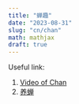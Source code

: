```yaml
---
title: "蝉趣"
date: "2023-08-31"
slug: "cn/chan"
math: mathjax
draft: true
---
```


Useful link:
1. [Video of Chan](https://www.youtube.com/watch?v=1TPxISkz1l4)
2. [养蝉](https://www.youtube.com/watch?v=YCDPp6rGcLU)
